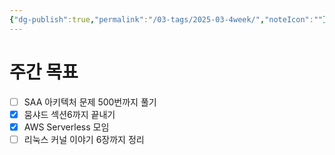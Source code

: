 ```yaml
---
{"dg-publish":true,"permalink":"/03-tags/2025-03-4week/","noteIcon":""}
---
```


# 주간 목표
- [ ] SAA 아키텍처 문제 500번까지 풀기
- [x] 뭄샤드 섹션6까지 끝내기
- [x] AWS Serverless 모임
- [ ] 리눅스 커널 이야기 6장까지 정리